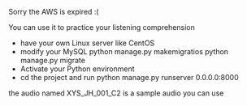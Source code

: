 Sorry the AWS is expired :(

You can use it to practice your listening comprehension
- have your own Linux server like CentOS
- modify your MySQL
  python manage.py makemigratios
  python manage.py migrate
- Activate your Python environment
- cd the project and run
     python manage.py runserver 0.0.0.0:8000

the audio named XYS_JH_001_C2 is a sample audio you can use 
